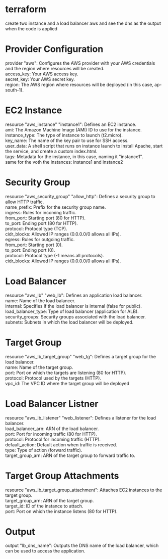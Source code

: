 # terraform
create two instance  and a load balancer aws and see the dns as the output when the code is applied 

# Provider Configuration
provider "aws"</b>: Configures the AWS provider with your AWS credentials and the region where resources will be created.<br>
access_key: Your AWS access key.<br>
secret_key: Your AWS secret key.<br>
region: The AWS region where resources will be deployed (in this case, ap-south-1).

# EC2 Instance
resource "aws_instance" "instance1": Defines an EC2 instance.<br>
ami: The Amazon Machine Image (AMI) ID to use for the instance.<br>
instance_type: The type of instance to launch (t2.micro).<br>
key_name: The name of the key pair to use for SSH access.<br>
user_data: A shell script that runs on instance launch to install Apache, start the service, and create a custom index.html.<br>
tags: Metadata for the instance, in this case, naming it "instance1".<br>
same for the voth the instances: instance1 and instance2

# Security Group
resource "aws_security_group" "allow_http": Defines a security group to allow HTTP traffic.<br>
name_prefix: Prefix for the security group name.<br>
ingress: Rules for incoming traffic.<br>
from_port: Starting port (80 for HTTP).<br>
to_port: Ending port (80 for HTTP).<br>
protocol: Protocol type (TCP).<br>
cidr_blocks: Allowed IP ranges (0.0.0.0/0 allows all IPs).<br>
egress: Rules for outgoing traffic.<br>
from_port: Starting port (0).<br>
to_port: Ending port (0).<br>
protocol: Protocol type (-1 means all protocols).<br>
cidr_blocks: Allowed IP ranges (0.0.0.0/0 allows all IPs).

# Load Balancer
resource "aws_lb" "web_lb": Defines an application load balancer.<br>
name: Name of the load balancer.<br>
internal: Specifies if the load balancer is internal (false for public).<br>
load_balancer_type: Type of load balancer (application for ALB).<br>
security_groups: Security groups associated with the load balancer.<br>
subnets: Subnets in which the load balancer will be deployed.<br>

# Target Group
resource "aws_lb_target_group" "web_tg": Defines a target group for the load balancer.<br>
name: Name of the target group.<br>
port: Port on which the targets are listening (80 for HTTP).<br>
protocol: Protocol used by the targets (HTTP).<br>
vpc_id: The VPC ID where the target group will be deployed<br>

# Load Balancer Listner
resource "aws_lb_listener" "web_listener": Defines a listener for the load balancer.<br>
load_balancer_arn: ARN of the load balancer.<br>
port: Port for incoming traffic (80 for HTTP).<br>
protocol: Protocol for incoming traffic (HTTP).<br>
default_action: Default action when traffic is received.<br>
type: Type of action (forward traffic).<br>
target_group_arn: ARN of the target group to forward traffic to.

# Target Group Attachments
resource "aws_lb_target_group_attachment": Attaches EC2 instances to the target group.<br>
target_group_arn: ARN of the target group.<br>
target_id: ID of the instance to attach.<br>
port: Port on which the instance listens (80 for HTTP).<br>

# Output
output "lb_dns_name": Outputs the DNS name of the load balancer, which can be used to access the application.<br>
